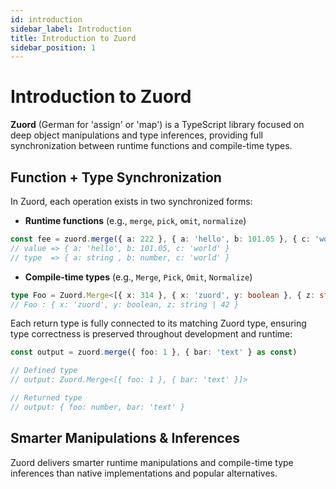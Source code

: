 ```yaml
---
id: introduction
sidebar_label: Introduction  
title: Introduction to Zuord  
sidebar_position: 1  
---
```


# Introduction to Zuord

**Zuord** (German for 'assign' or 'map') is a TypeScript library focused on deep object manipulations and type inferences, providing full synchronization between runtime functions and compile-time types.

## Function + Type Synchronization

In Zuord, each operation exists in two synchronized forms:

- **Runtime functions** (e.g., `merge`, `pick`, `omit`, `normalize`)

```ts
const fee = zuord.merge({ a: 222 }, { a: 'hello', b: 101.05 }, { c: 'world' } as const)
// value => { a: 'hello', b: 101.05, c: 'world' }
// type  => { a: string , b: number, c: 'world' }
```

- **Compile-time types** (e.g., `Merge`, `Pick`, `Omit`, `Normalize`)

```ts
type Foo = Zuord.Merge<[{ x: 314 }, { x: 'zuord', y: boolean }, { z: string | 42 }]>
// Foo : { x: 'zuord', y: boolean, z: string | 42 }
```

Each return type is fully connected to its matching Zuord type, ensuring type correctness is preserved throughout development and runtime:

```typescript
const output = zuord.merge({ foo: 1 }, { bar: 'text' } as const)

// Defined type
// output: Zuord.Merge<[{ foo: 1 }, { bar: 'text' }]>

// Returned type
// output: { foo: number, bar: 'text' }
```

## Smarter Manipulations & Inferences

Zuord delivers smarter runtime manipulations and compile-time type inferences than native implementations and popular alternatives.